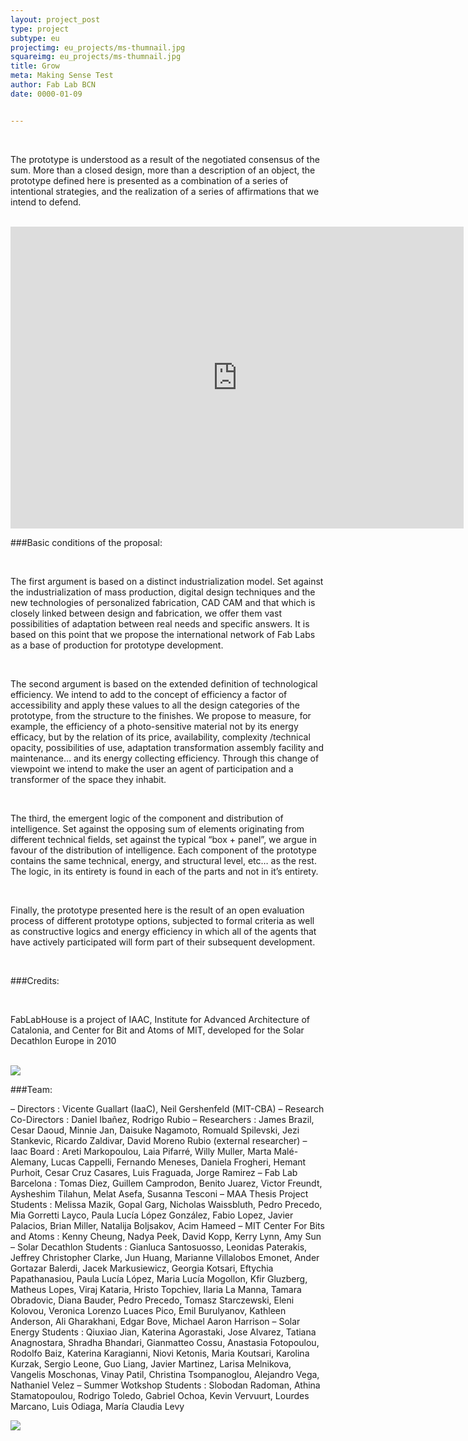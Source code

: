 ```yaml
---
layout: project_post
type: project
subtype: eu
projectimg: eu_projects/ms-thumnail.jpg
squareimg: eu_projects/ms-thumnail.jpg
title: Grow
meta: Making Sense Test
author: Fab Lab BCN
date: 0000-01-09


---
```


<br>

The prototype is understood as a result of the negotiated consensus of the sum. More than a closed design, more than a description of an object, the prototype defined here is presented as a combination of a series of intentional strategies, and the realization of a series of affirmations that we intend to defend.

<br>

<iframe width="725" height="483" src="https://www.youtube.com/embed/bO-Dvm5OTuU" frameborder="0" allowfullscreen></iframe>

<br>

###Basic conditions of the proposal:

<br>

The first argument is based on a distinct industrialization model. Set against the industrialization of mass production, digital design techniques and the new technologies of personalized fabrication, CAD CAM and that which is closely linked between design and fabrication, we offer them vast possibilities of adaptation between real needs and specific answers. It is based on this point that we propose the international network of Fab Labs as a base of production for prototype development.

<br>

The second argument is based on the extended definition of technological efficiency. We intend to add to the concept of efficiency a factor of accessibility and apply these values to all the design categories of the prototype, from the structure to the finishes. We propose to measure, for example, the efficiency of a photo-sensitive material not by its energy efficacy, but by the relation of its price, availability, complexity /technical opacity, possibilities of use, adaptation transformation assembly facility and maintenance… and its energy collecting efficiency. Through this change of viewpoint we intend to make the user an agent of participation and a transformer of the space they inhabit.

<br>

The third, the emergent logic of the component and distribution of intelligence. Set against the opposing sum of elements originating from different technical fields, set against the typical “box + panel”, we argue in favour of the distribution of intelligence. Each component of the prototype contains the same technical, energy, and structural level, etc… as the rest.  The logic, in its entirety is found in each of the parts and not in it’s entirety.

<br>

Finally, the prototype presented here is the result of an open evaluation process of different prototype options, subjected to formal criteria as well as constructive logics and energy efficiency in which all of the agents that have actively participated will form part of their subsequent development.

<br>

###Credits:

<br>

FabLabHouse is a project of IAAC, Institute for Advanced Architecture of Catalonia, and Center for Bit and Atoms of MIT, developed for the Solar Decathlon Europe in 2010

<br>

<img src="{{site.baseurl}}{{ site.url }}/img/projects/fab_house/1.jpg">

<br>

###Team:

– Directors : Vicente Guallart (IaaC), Neil Gershenfeld (MIT-CBA)
– Research Co-Directors : Daniel Ibañez, Rodrigo Rubio
– Researchers : James Brazil, Cesar Daoud, Minnie Jan, Daisuke Nagamoto, Romuald Spilevski, Jezi Stankevic, Ricardo Zaldivar, David Moreno Rubio (external researcher)
– Iaac Board : Areti Markopoulou, Laia Pifarré, Willy Muller, Marta Malé-Alemany, Lucas Cappelli, Fernando Meneses, Daniela Frogheri, Hemant Purhoit, Cesar Cruz Casares, Luis Fraguada, Jorge Ramirez
– Fab Lab Barcelona : Tomas Diez, Guillem Camprodon, Benito Juarez, Victor Freundt, Aysheshim Tilahun, Melat Asefa, Susanna Tesconi
– MAA Thesis Project Students : Melissa Mazik, Gopal Garg, Nicholas Waissbluth, Pedro Precedo, Mia Gorretti Layco, Paula Lucía López González, Fabio Lopez, Javier Palacios, Brian Miller, Natalija Boljsakov, Acim Hameed
– MIT Center For Bits and Atoms : Kenny Cheung, Nadya Peek, David Kopp, Kerry Lynn, Amy Sun
– Solar Decathlon Students : Gianluca Santosuosso, Leonidas Paterakis, Jeffrey Christopher Clarke, Jun Huang, Marianne Villalobos Emonet, Ander Gortazar Balerdi, Jacek Markusiewicz, Georgia Kotsari, Eftychia Papathanasiou, Paula Lucía López, Maria Lucía Mogollon, Kfir Gluzberg, Matheus Lopes, Viraj Kataria, Hristo Topchiev, Ilaria La Manna, Tamara Obradovic, Diana Bauder, Pedro Precedo, Tomasz Starczewski, Eleni Kolovou, Veronica Lorenzo Luaces Pico, Emil Burulyanov, Kathleen Anderson, Ali Gharakhani, Edgar Bove, Michael Aaron Harrison
– Solar Energy Students : Qiuxiao Jian, Katerina Agorastaki, Jose Alvarez, Tatiana Anagnostara, Shradha Bhandari, Gianmatteo Cossu, Anastasia Fotopoulou, Rodolfo Baiz, Katerina Karagianni, Niovi Ketonis, Maria Koutsari, Karolina Kurzak, Sergio Leone, Guo Liang, Javier Martinez, Larisa Melnikova, Vangelis Moschonas, Vinay Patil, Christina Tsompanoglou, Alejandro Vega, Nathaniel Velez
– Summer Wotkshop Students : Slobodan Radoman, Athina Stamatopoulou, Rodrigo Toledo, Gabriel Ochoa, Kevin Vervuurt, Lourdes Marcano, Luis Odiaga, María Claudia Levy

<img src="{{site.baseurl}}{{ site.url }}/img/fab_academy/2016-05-05.png">
